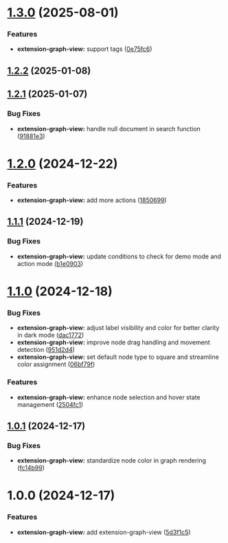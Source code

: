 # [1.3.0](https://github.com/purocean/yank-note-extension/compare/extension-graph-view-1.2.2...extension-graph-view-1.3.0) (2025-08-01)


### Features

* **extension-graph-view:** support tags ([0e75fc6](https://github.com/purocean/yank-note-extension/commit/0e75fc6b198a8bb36e168c1dc37cad4ac17d77a2))



## [1.2.2](https://github.com/purocean/yank-note-extension/compare/extension-graph-view-1.2.1...extension-graph-view-1.2.2) (2025-01-08)



## [1.2.1](https://github.com/purocean/yank-note-extension/compare/extension-graph-view-1.2.0...extension-graph-view-1.2.1) (2025-01-07)


### Bug Fixes

* **extension-graph-view:** handle null document in search function ([91881e3](https://github.com/purocean/yank-note-extension/commit/91881e3a60795e3e541c2e874ae0c6888343ad63))



# [1.2.0](https://github.com/purocean/yank-note-extension/compare/extension-graph-view-1.1.1...extension-graph-view-1.2.0) (2024-12-22)


### Features

* **extension-graph-view:** add more actions ([1850699](https://github.com/purocean/yank-note-extension/commit/1850699248b3add33b9a43bae6e8b341b20f641c))



## [1.1.1](https://github.com/purocean/yank-note-extension/compare/extension-graph-view-1.1.0...extension-graph-view-1.1.1) (2024-12-19)


### Bug Fixes

* **extension-graph-view:** update conditions to check for demo mode and action mode ([b1e0903](https://github.com/purocean/yank-note-extension/commit/b1e09037687d76db8bdf0050dfc6dd244bcfbea8))



# [1.1.0](https://github.com/purocean/yank-note-extension/compare/extension-graph-view-1.0.1...extension-graph-view-1.1.0) (2024-12-18)


### Bug Fixes

* **extension-graph-view:** adjust label visibility and color for better clarity in dark mode ([dac1772](https://github.com/purocean/yank-note-extension/commit/dac1772a40864cc447ec7232457de7b110bcdbe4))
* **extension-graph-view:** improve node drag handling and movement detection ([951d2d4](https://github.com/purocean/yank-note-extension/commit/951d2d4b710924b6a359d6cc4bd7c252bcdf7987))
* **extension-graph-view:** set default node type to square and streamline color assignment ([06bf79f](https://github.com/purocean/yank-note-extension/commit/06bf79fa75f755954d607d3e5f6d46bdc6e58620))


### Features

* **extension-graph-view:** enhance node selection and hover state management ([2504fc1](https://github.com/purocean/yank-note-extension/commit/2504fc17666615ee3cd822f49ed9bc5b93fdf674))



## [1.0.1](https://github.com/purocean/yank-note-extension/compare/extension-graph-view-1.0.0...extension-graph-view-1.0.1) (2024-12-17)


### Bug Fixes

* **extension-graph-view:** standardize node color in graph rendering ([fc14b99](https://github.com/purocean/yank-note-extension/commit/fc14b994c0208ba88742deb2965a40af4ca4a5a9))



# 1.0.0 (2024-12-17)


### Features

* **extension-graph-view:** add extension-graph-view ([5d3f1c5](https://github.com/purocean/yank-note-extension/commit/5d3f1c58975c72915f2ace90f3f59692d608854b))



